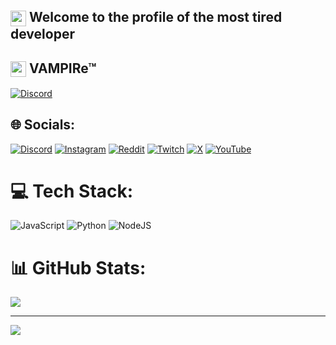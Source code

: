 ## <img src="https://cdn.discordapp.com/emojis/1373456775109541939.webp?size=128&animated=true" width="25" style="vertical-align:middle;" /> Welcome to the profile of the most tired developer

## <img src="https://cdn.discordapp.com/emojis/1369074691309830247.webp?size=128&animated=true" width="25" style="vertical-align:middle;" /> VAMPIRe™
[![Discord](https://cdn.discordapp.com/emojis/1373452236637863936.webp?size=128)](https://discord.gg/https://discord.gg/UCY4eURyM9)

## 🌐 Socials:
[![Discord](https://img.shields.io/badge/Discord-%237289DA.svg?logo=discord&logoColor=white)](https://discord.gg/https://discord.gg/UCY4eURyM9) [![Instagram](https://img.shields.io/badge/Instagram-%23E4405F.svg?logo=Instagram&logoColor=white)](https://www.instagram.com/ut.of.game) [![Reddit](https://img.shields.io/badge/Reddit-%23FF4500.svg?logo=Reddit&logoColor=white)](https://reddit.com/user/https://www.reddit.com/user/UTofGAME/) [![Twitch](https://img.shields.io/badge/Twitch-%239146FF.svg?logo=Twitch&logoColor=white)](https://www.twitch.tv/utofgame) [![X](https://img.shields.io/badge/X-black.svg?logo=X&logoColor=white)](https://x.com/UTofGAME) [![YouTube](https://img.shields.io/badge/YouTube-%23FF0000.svg?logo=YouTube&logoColor=white)](https://www.youtube.com/@utofgame) 

# 💻 Tech Stack:
![JavaScript](https://img.shields.io/badge/javascript-%23323330.svg?style=for-the-badge&logo=javascript&logoColor=%23F7DF1E) ![Python](https://img.shields.io/badge/python-3670A0?style=for-the-badge&logo=python&logoColor=ffdd54) ![NodeJS](https://img.shields.io/badge/node.js-6DA55F?style=for-the-badge&logo=node.js&logoColor=white)
# 📊 GitHub Stats:
![](https://nirzak-streak-stats.vercel.app/?user=UT.of.GAME&theme=dark&hide_border=false)<br/>

---
[![](https://visitcount.itsvg.in/api?id=UT.of.GAME&icon=0&color=0)](https://visitcount.itsvg.in)

<!-- Proudly created with GPRM ( https://gprm.itsvg.in ) -->
